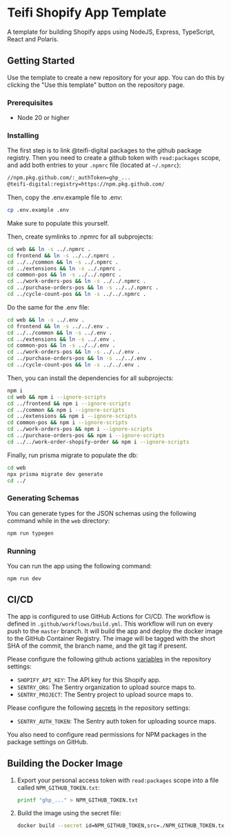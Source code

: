 # Teifi Shopify App Template
A template for building Shopify apps using NodeJS, Express, TypeScript, React and Polaris.

## Getting Started
Use the template to create a new repository for your app. You can do this by clicking the "Use this template" button on the repository page.

### Prerequisites
- Node 20 or higher

### Installing
The first step is to link @teifi-digital packages to the github package registry.
Then you need to create a github token with `read:packages` scope, and add both entries to your `.npmrc` file (located at `~/.npmrc`):
```bash
//npm.pkg.github.com/:_authToken=ghp_...
@teifi-digital:registry=https://npm.pkg.github.com/
```

Then, copy the .env.example file to .env:
```bash
cp .env.example .env
```

Make sure to populate this yourself.

Then, create symlinks to .npmrc for all subprojects:
```bash
cd web && ln -s ../.npmrc .
cd frontend && ln -s ../../.npmrc .
cd ../../common && ln -s ../.npmrc .
cd ../extensions && ln -s ../.npmrc .
cd common-pos && ln -s ../../.npmrc .
cd ../work-orders-pos && ln -s ../../.npmrc .
cd ../purchase-orders-pos && ln -s ../../.npmrc .
cd ../cycle-count-pos && ln -s ../../.npmrc .
```

Do the same for the .env file:
```bash
cd web && ln -s ../.env .
cd frontend && ln -s ../../.env .
cd ../../common && ln -s ../.env .
cd ../extensions && ln -s ../.env .
cd common-pos && ln -s ../../.env .
cd ../work-orders-pos && ln -s ../../.env .
cd ../purchase-orders-pos && ln -s ../../.env .
cd ../cycle-count-pos && ln -s ../../.env .
```

Then, you can install the dependencies for all subprojects:
```bash
npm i
cd web && npm i --ignore-scripts
cd ../frontend && npm i --ignore-scripts
cd ../common && npm i --ignore-scripts
cd ../extensions && npm i --ignore-scripts
cd common-pos && npm i --ignore-scripts
cd ../work-orders-pos && npm i --ignore-scripts
cd ../purchase-orders-pos && npm i --ignore-scripts
cd ../../work-order-shopify-order && npm i --ignore-scripts
```

Finally, run prisma migrate to populate the db:
```bash
cd web
npx prisma migrate dev generate
cd ../
```

### Generating Schemas
You can generate types for the JSON schemas using the following command while in the `web` directory:
```bash
npm run typegen
```

### Running
You can run the app using the following command:
```
npm run dev
```

## CI/CD
The app is configured to use GitHub Actions for CI/CD.
The workflow is defined in `.github/workflows/build.yml`.
This workflow will run on every push to the `master` branch.
It will build the app and deploy the docker image to the GitHub Container Registry.
The image will be tagged with the short SHA of the commit, the branch name, and the git tag if present.

Please configure the following github actions [variables](https://docs.github.com/en/actions/learn-github-actions/variables) in the repository settings:
- `SHOPIFY_API_KEY`: The API key for this Shopify app.
- `SENTRY_ORG`: The Sentry organization to upload source maps to.
- `SENTRY_PROJECT`: The Sentry project to upload source maps to.

Please configure the following [secrets](https://docs.github.com/en/actions/security-guides/using-secrets-in-github-actions) in the repository settings:
- `SENTRY_AUTH_TOKEN`: The Sentry auth token for uploading source maps.

You also need to configure read permissions for NPM packages in the package settings on GitHub.

## Building the Docker Image
1. Export your personal access token with `read:packages` scope into a file called `NPM_GITHUB_TOKEN.txt`:
   ```sh
   printf "ghp_..." > NPM_GITHUB_TOKEN.txt
   ```
2. Build the image using the secret file:
   ```sh
   docker build --secret id=NPM_GITHUB_TOKEN,src=./NPM_GITHUB_TOKEN.txt .
   ```
